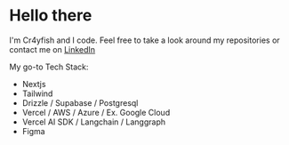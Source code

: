 <h1>Hello there</h1>


I'm Cr4yfish and I code.
Feel free to take a look around my repositories or contact me on [LinkedIn](https://www.linkedin.com/in/cr4yfish/)

My go-to Tech Stack:
- Nextjs
- Tailwind
- Drizzle / Supabase / Postgresql
- Vercel / AWS / Azure / Ex. Google Cloud
- Vercel AI SDK / Langchain / Langgraph
- Figma
